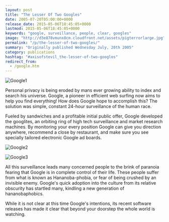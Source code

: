 ```yaml
---
layout: post
title: "The Lesser Of Two Googles"
date: 2005-07-20T05:00:00+0000
release_date: 2015-05-06T18:45:05+0000
lastmod: 2015-05-06T18:45:05+0000
keywords: "google, surveillance, people, clear, googles"
image: "http://d3e878vmunx8cm.cloudfront.net/assets/pigterrorlarge.jpg"
permalink: "/p/the-lesser-of-two-googles/"
summary: "Originally published Wednesday July, 20th 2005"
category: publications
hashtag: "#axisofstevil_the-lesser-of-two-googles"
redirect_from:
  - /google.htm
---
```


[id_1]: http://d3e878vmunx8cm.cloudfront.net/assets/pigterrorlarge.jpg "Google1"[id_2]: http://d3e878vmunx8cm.cloudfront.net/assets/waldoinlondon.gif "Google2"[id_3]: http://d3e878vmunx8cm.cloudfront.net/assets/PSAgooglehat.gif "Google3"
![Google1][id_1]

Personal privacy is being eroded by mans ever growing ability to index and search his universe. Google, a pioneer in efficient web surfing now aims to help you find everything! How does Google hope to accomplish this? The solution was simple, constant 24-hour surveillance of the human race.

Fueled by sandwiches and a profitable initial public offer, Google developed the googlites, an orbiting ring of high tech surveillance and market research machines. By monitoring your every position Google can give you direction anywhere, recommend a close by restaurant, and make sure you see specially tailored electronic Google ad boards.

![Google2][id_2]

![Google3][id_3]

All this surveillance leads many concerned people to the brink of paranoia fearing that Google is in complete control of their life. These people suffer from what is known as Hananoba-phobia, or fear of being crushed by an invisible enemy. Google's quick adoption into the culture from its relative obscurity has startled many, kindling a new generation of hananobaphobics.

While it is not clear at this time Google's intentions, its recent software releases has made it clear that beyond your doorstep the whole world is watching.
